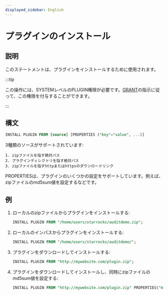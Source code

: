 ```yaml
---
displayed_sidebar: English
---
```


# プラグインのインストール

## 説明

このステートメントは、プラグインをインストールするために使用されます。

:::tip

この操作には、SYSTEMレベルのPLUGIN権限が必要です。[GRANT](../account-management/GRANT.md)の指示に従って、この権限を付与することができます。

:::

## 構文

```sql
INSTALL PLUGIN FROM [source] [PROPERTIES ("key"="value", ...)]
```

3種類のソースがサポートされています:

```plain text
1. zipファイルを指す絶対パス
2. プラグインディレクトリを指す絶対パス
3. zipファイルを指すhttpまたはhttpsのダウンロードリンク
```

PROPERTIESは、プラグインのいくつかの設定をサポートしています。例えば、zipファイルのmd5sum値を設定するなどです。

## 例

1. ローカルのzipファイルからプラグインをインストールする:

    ```sql
    INSTALL PLUGIN FROM "/home/users/starrocks/auditdemo.zip";
    ```

2. ローカルのインパスからプラグインをインストールする:

    ```sql
    INSTALL PLUGIN FROM "/home/users/starrocks/auditdemo/";
    ```

3. プラグインをダウンロードしてインストールする:

    ```sql
    INSTALL PLUGIN FROM "http://mywebsite.com/plugin.zip";
    ```

4. プラグインをダウンロードしてインストールし、同時にzipファイルのmd5sum値を設定する:

    ```sql
    INSTALL PLUGIN FROM "http://mywebsite.com/plugin.zip" PROPERTIES("md5sum" = "73877f6029216f4314d712086a146570");
    ```

